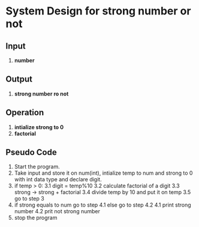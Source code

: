 # System Design for strong number or not

## Input
1. **number**

## Output
1. **strong number ro not**

## Operation
1. **intialize strong to 0**
2. **factorial**          


## Pseudo Code
1. Start the program.
2. Take input and store it on num(int), intialize temp to num and strong to 0 with int data type and declare digit.
3. if temp > 0:
    3.1 digit = temp%10
    3.2 calculate factorial of a digit
    3.3 strong -> strong + factorial
    3.4 divide temp by 10 and put it on temp
    3.5 go to step 3
4. if strong equals to num go to step 4.1 else go to step 4.2
    4.1 print strong number
    4.2 prit not strong number
5. stop the program


